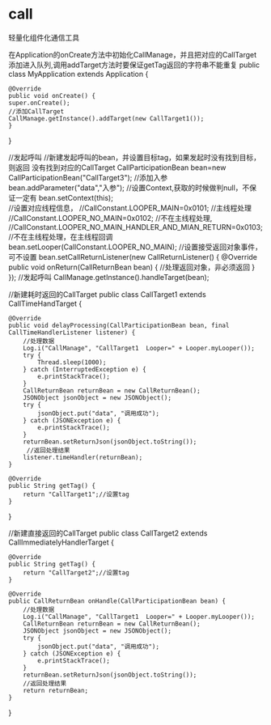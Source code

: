 # call
轻量化组件化通信工具

在Application的onCreate方法中初始化CallManage，并且把对应的CallTarget添加进入队列,调用addTarget方法时要保证getTag返回的字符串不能重复
public class MyApplication extends Application {

    @Override
    public void onCreate() {
    super.onCreate();
    //添加CallTarget
    CallManage.getInstance().addTarget(new CallTarget1());
    }
}


//发起呼叫
//新建发起呼叫的bean，并设置目标tag，如果发起时没有找到目标，则返回 没有找到对应的CallTarget
CallParticipationBean bean=new CallParticipationBean("CallTarget3");
//添加入参
bean.addParameter("data","入参");
//设置Context,获取的时候做判null，不保证一定有
bean.setContext(this);     
//设置对应线程信息，
//CallConstant.LOOPER_MAIN=0x0101; //主线程处理
//CallConstant.LOOPER_NO_MAIN=0x0102; //不在主线程处理,
//CallConstant.LOOPER_NO_MAIN_HANDLER_AND_MIAN_RETURN=0x0103; //不在主线程处理，在主线程回调
bean.setLooper(CallConstant.LOOPER_NO_MAIN);
//设置接受返回对象事件，可不设置
bean.setCallReturnListener(new CallReturnListener() {
    @Override
    public void onReturn(CallReturnBean bean) {
      //处理返回对象，非必须返回
    }
});
//发起呼叫
CallManage.getInstance().handleTarget(bean);


//新建耗时返回的CallTarget
public class CallTarget1 extends CallTimeHandTarget {

    @Override
    public void delayProcessing(CallParticipationBean bean, final CallTimeHandlerListener listener) {
        //处理数据
        Log.i("CallManage", "CallTarget1  Looper=" + Looper.myLooper());
        try {
            Thread.sleep(1000);
        } catch (InterruptedException e) {
            e.printStackTrace();
        }
        CallReturnBean returnBean = new CallReturnBean();
        JSONObject jsonObject = new JSONObject();
        try {
            jsonObject.put("data", "调用成功");
        } catch (JSONException e) {
            e.printStackTrace();
        }
        returnBean.setReturnJson(jsonObject.toString());
         //返回处理结果
        listener.timeHandler(returnBean);
    }

    @Override
    public String getTag() {
        return "CallTarget1";//设置tag
    }
}

//新建直接返回的CallTarget
public class CallTarget2 extends CallImmediatelyHandlerTarget {

    @Override
    public String getTag() {
        return "CallTarget2";//设置tag
    }

    @Override
    public CallReturnBean onHandle(CallParticipationBean bean) {
        //处理数据
        Log.i("CallManage", "CallTarget1  Looper=" + Looper.myLooper());
        CallReturnBean returnBean = new CallReturnBean();
        JSONObject jsonObject = new JSONObject();
        try {
            jsonObject.put("data", "调用成功");
        } catch (JSONException e) {
            e.printStackTrace();
        }
        returnBean.setReturnJson(jsonObject.toString());
        //返回处理结果
        return returnBean;
    }
}
